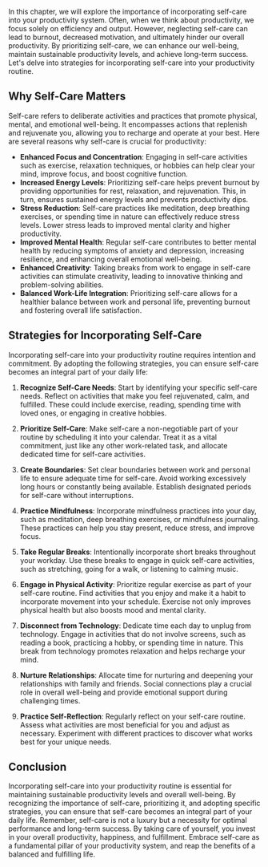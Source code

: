
In this chapter, we will explore the importance of incorporating self-care into your productivity system. Often, when we think about productivity, we focus solely on efficiency and output. However, neglecting self-care can lead to burnout, decreased motivation, and ultimately hinder our overall productivity. By prioritizing self-care, we can enhance our well-being, maintain sustainable productivity levels, and achieve long-term success. Let's delve into strategies for incorporating self-care into your productivity routine.

**Why Self-Care Matters**
-------------------------

Self-care refers to deliberate activities and practices that promote physical, mental, and emotional well-being. It encompasses actions that replenish and rejuvenate you, allowing you to recharge and operate at your best. Here are several reasons why self-care is crucial for productivity:

* **Enhanced Focus and Concentration**: Engaging in self-care activities such as exercise, relaxation techniques, or hobbies can help clear your mind, improve focus, and boost cognitive function.
* **Increased Energy Levels**: Prioritizing self-care helps prevent burnout by providing opportunities for rest, relaxation, and rejuvenation. This, in turn, ensures sustained energy levels and prevents productivity dips.
* **Stress Reduction**: Self-care practices like meditation, deep breathing exercises, or spending time in nature can effectively reduce stress levels. Lower stress leads to improved mental clarity and higher productivity.
* **Improved Mental Health**: Regular self-care contributes to better mental health by reducing symptoms of anxiety and depression, increasing resilience, and enhancing overall emotional well-being.
* **Enhanced Creativity**: Taking breaks from work to engage in self-care activities can stimulate creativity, leading to innovative thinking and problem-solving abilities.
* **Balanced Work-Life Integration**: Prioritizing self-care allows for a healthier balance between work and personal life, preventing burnout and fostering overall life satisfaction.

**Strategies for Incorporating Self-Care**
------------------------------------------

Incorporating self-care into your productivity routine requires intention and commitment. By adopting the following strategies, you can ensure self-care becomes an integral part of your daily life:

1. **Recognize Self-Care Needs**: Start by identifying your specific self-care needs. Reflect on activities that make you feel rejuvenated, calm, and fulfilled. These could include exercise, reading, spending time with loved ones, or engaging in creative hobbies.

2. **Prioritize Self-Care**: Make self-care a non-negotiable part of your routine by scheduling it into your calendar. Treat it as a vital commitment, just like any other work-related task, and allocate dedicated time for self-care activities.

3. **Create Boundaries**: Set clear boundaries between work and personal life to ensure adequate time for self-care. Avoid working excessively long hours or constantly being available. Establish designated periods for self-care without interruptions.

4. **Practice Mindfulness**: Incorporate mindfulness practices into your day, such as meditation, deep breathing exercises, or mindfulness journaling. These practices can help you stay present, reduce stress, and improve focus.

5. **Take Regular Breaks**: Intentionally incorporate short breaks throughout your workday. Use these breaks to engage in quick self-care activities, such as stretching, going for a walk, or listening to calming music.

6. **Engage in Physical Activity**: Prioritize regular exercise as part of your self-care routine. Find activities that you enjoy and make it a habit to incorporate movement into your schedule. Exercise not only improves physical health but also boosts mood and mental clarity.

7. **Disconnect from Technology**: Dedicate time each day to unplug from technology. Engage in activities that do not involve screens, such as reading a book, practicing a hobby, or spending time in nature. This break from technology promotes relaxation and helps recharge your mind.

8. **Nurture Relationships**: Allocate time for nurturing and deepening your relationships with family and friends. Social connections play a crucial role in overall well-being and provide emotional support during challenging times.

9. **Practice Self-Reflection**: Regularly reflect on your self-care routine. Assess what activities are most beneficial for you and adjust as necessary. Experiment with different practices to discover what works best for your unique needs.

**Conclusion**
--------------

Incorporating self-care into your productivity routine is essential for maintaining sustainable productivity levels and overall well-being. By recognizing the importance of self-care, prioritizing it, and adopting specific strategies, you can ensure that self-care becomes an integral part of your daily life. Remember, self-care is not a luxury but a necessity for optimal performance and long-term success. By taking care of yourself, you invest in your overall productivity, happiness, and fulfillment. Embrace self-care as a fundamental pillar of your productivity system, and reap the benefits of a balanced and fulfilling life.
